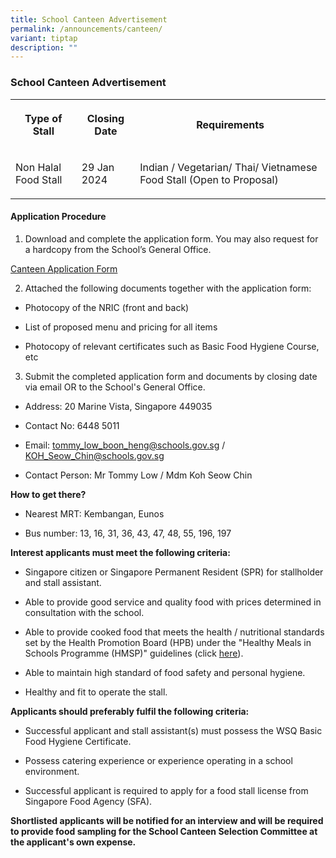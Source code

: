 ```yaml
---
title: School Canteen Advertisement
permalink: /announcements/canteen/
variant: tiptap
description: ""
---
```

<h3>School Canteen Advertisement</h3><table><tbody><tr><th rowspan="1" colspan="1"><p>Type of Stall</p></th><th rowspan="1" colspan="1"><p>Closing Date</p></th><th rowspan="1" colspan="1"><p>Requirements</p></th></tr><tr><td rowspan="1" colspan="1"><p>Non Halal Food Stall</p></td><td rowspan="1" colspan="1"><p>29 Jan 2024</p></td><td rowspan="1" colspan="1"><p>Indian / Vegetarian/ Thai/ Vietnamese Food Stall (Open to Proposal)</p></td></tr></tbody></table><h4>Application Procedure</h4><ol data-tight="true" class="tight"><li><p>Download and complete the application form. You may also request for a hardcopy from the School’s General Office.</p></li></ol><p><a href="/files/canteen%20application%20form.pdf" rel="noopener noreferrer nofollow" target="_blank">Canteen Application Form</a></p><ol start="2" data-tight="true" class="tight"><li><p>Attached the following documents together with the application form:</p></li></ol><ul data-tight="true" class="tight"><li><p>Photocopy of the NRIC (front and back)</p></li><li><p>List of proposed menu and pricing for all items</p></li><li><p>Photocopy of relevant certificates such as Basic Food Hygiene Course, etc</p></li></ul><ol start="3" data-tight="true" class="tight"><li><p>Submit the completed application form and documents by closing date via email OR to the School's General Office.</p></li></ol><ul data-tight="true" class="tight"><li><p>Address: 20 Marine Vista, Singapore 449035</p></li><li><p>Contact No: 6448 5011</p></li><li><p>Email: <a href="mailto:tommy_low_boon_heng@schools.gov.sg" rel="noopener noreferrer nofollow" target="_blank">tommy_low_boon_heng@schools.gov.sg</a> / <a href="mailto:KOH_Seow_Chin@schools.gov.sg" rel="noopener noreferrer nofollow" target="_blank">KOH_Seow_Chin@schools.gov.sg</a></p></li><li><p>Contact Person: Mr Tommy Low / Mdm Koh Seow Chin</p></li></ul><p><strong>How to get there?</strong></p><ul data-tight="true" class="tight"><li><p>Nearest MRT: Kembangan, Eunos</p></li><li><p>Bus number: 13, 16, 31, 36, 43, 47, 48, 55, 196, 197</p></li></ul><p><strong>Interest applicants must meet the following criteria:</strong></p><ul data-tight="true" class="tight"><li><p>Singapore citizen or Singapore Permanent Resident (SPR) for stallholder and stall assistant.</p></li><li><p>Able to provide good service and quality food with prices determined in consultation with the school.</p></li><li><p>Able to provide cooked food that meets the health / nutritional standards set by the Health Promotion Board (HPB) under the "Healthy Meals in Schools Programme (HMSP)" guidelines (click <a href="https://www.hpb.gov.sg/schools/school-programmes/healthy-meals-in-schools-programme" rel="noopener noreferrer nofollow" target="_blank">here</a>).</p></li><li><p>Able to maintain high standard of food safety and personal hygiene.</p></li><li><p>Healthy and fit to operate the stall.</p></li></ul><p><strong>Applicants should preferably fulfil the following criteria:</strong></p><ul data-tight="true" class="tight"><li><p>Successful applicant and stall assistant(s) must possess the WSQ Basic Food Hygiene Certificate.</p></li><li><p>Possess catering experience or experience operating in a school environment.</p></li><li><p>Successful applicant is required to apply for a food stall license from Singapore Food Agency (SFA).</p></li></ul><p><strong>Shortlisted applicants will be notified for an interview and will be required to provide food sampling for the School Canteen Selection Committee at the applicant's own expense.</strong></p>